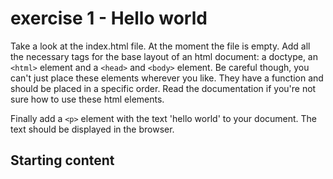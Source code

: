 # exercise 1 - Hello world

Take a look at the index.html file. At the moment the file is empty. Add all the necessary tags for the base layout of an html document: a doctype, an `<html>` element and a `<head>` and `<body>` element. Be careful though, you can't just place these elements wherever you like. They have a function and should be placed in a specific order.
Read the documentation if you're not sure how to use these html elements.

Finally add a `<p>` element with the text 'hello world' to your document. The text should be displayed in the browser.



## Starting content

```html 

```

